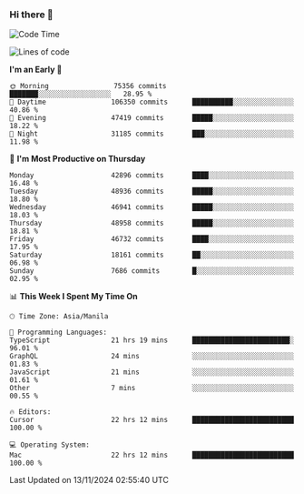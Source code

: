 ### Hi there 👋

<!--START_SECTION:waka-->
![Code Time](http://img.shields.io/badge/Code%20Time-5%2C699%20hrs%2051%20mins-blue)

![Lines of code](https://img.shields.io/badge/From%20Hello%20World%20I%27ve%20Written-117.4%20million%20lines%20of%20code-blue)

**I'm an Early 🐤** 

```text
🌞 Morning                75356 commits       ███████░░░░░░░░░░░░░░░░░░   28.95 % 
🌆 Daytime                106350 commits      ██████████░░░░░░░░░░░░░░░   40.86 % 
🌃 Evening                47419 commits       █████░░░░░░░░░░░░░░░░░░░░   18.22 % 
🌙 Night                  31185 commits       ███░░░░░░░░░░░░░░░░░░░░░░   11.98 % 
```
📅 **I'm Most Productive on Thursday** 

```text
Monday                   42896 commits       ████░░░░░░░░░░░░░░░░░░░░░   16.48 % 
Tuesday                  48936 commits       █████░░░░░░░░░░░░░░░░░░░░   18.80 % 
Wednesday                46941 commits       █████░░░░░░░░░░░░░░░░░░░░   18.03 % 
Thursday                 48958 commits       █████░░░░░░░░░░░░░░░░░░░░   18.81 % 
Friday                   46732 commits       ████░░░░░░░░░░░░░░░░░░░░░   17.95 % 
Saturday                 18161 commits       ██░░░░░░░░░░░░░░░░░░░░░░░   06.98 % 
Sunday                   7686 commits        █░░░░░░░░░░░░░░░░░░░░░░░░   02.95 % 
```


📊 **This Week I Spent My Time On** 

```text
🕑︎ Time Zone: Asia/Manila

💬 Programming Languages: 
TypeScript               21 hrs 19 mins      ████████████████████████░   96.01 % 
GraphQL                  24 mins             ░░░░░░░░░░░░░░░░░░░░░░░░░   01.83 % 
JavaScript               21 mins             ░░░░░░░░░░░░░░░░░░░░░░░░░   01.61 % 
Other                    7 mins              ░░░░░░░░░░░░░░░░░░░░░░░░░   00.55 % 

🔥 Editors: 
Cursor                   22 hrs 12 mins      █████████████████████████   100.00 % 

💻 Operating System: 
Mac                      22 hrs 12 mins      █████████████████████████   100.00 % 
```


 Last Updated on 13/11/2024 02:55:40 UTC
<!--END_SECTION:waka-->


<!--
**rad182/rad182** is a ✨ _special_ ✨ repository because its `README.md` (this file) appears on your GitHub profile.

Here are some ideas to get you started:

- 🔭 I’m currently working on ...
- 🌱 I’m currently learning ...
- 👯 I’m looking to collaborate on ...
- 🤔 I’m looking for help with ...
- 💬 Ask me about ...
- 📫 How to reach me: ...
- 😄 Pronouns: ...
- ⚡ Fun fact: ...
-->
